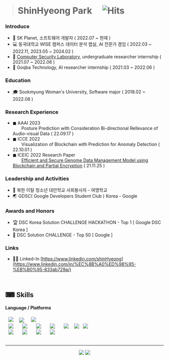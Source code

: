 > # ShinHyeong Park&nbsp;&nbsp;&nbsp;&nbsp;&nbsp;![Hits](https://hits.seeyoufarm.com/api/count/incr/badge.svg?url=https%3A%2F%2Fgithub.com%2Fshpark0308&count_bg=%233DA4C8&title_bg=%23616668&icon=&icon_color=%23E7E7E7&title=Visited&edge_flat=false)

### Introduce
- 💼 SK Planet, 소프트웨어 개발자 ( 2022.07 ~ 현재 )
- 💻 동국대학교 WISE 캠퍼스 데이터 분석 랩실, AI 전문가 겸임 ( 2022.03 ~ 2022.11, 2023.05 ~ 2024.02 )
- 💾 [Computer Security Laboratory](http://whistle.sookmyung.ac.kr/), undergraduate researcher internship ( 2021.07 ~ 2022.06 )
- 📠 Goqba Technology, AI researcher internship ( 2021.03 ~ 2022.06 )

### Education
- 🎓 Sookmyung Woman's University, Software major ( 2018.02 ~ 2022.08 )

### Research Experience
- ◼ AAAI 2023<br/>
&nbsp;&nbsp;&nbsp;&nbsp;&nbsp;&nbsp; Posture Prediction with Consideration Bi-directional Rellevance of Audio-visual Data ( 22.09.17 )
- ◼ ICCE 2022<br/>
&nbsp;&nbsp;&nbsp;&nbsp;&nbsp;&nbsp; Visualization of Blockchain with Prediction for Anomaly Detection ( 22.10.01 )
- ◼ ICEIC 2022 Research Paper<br/>
&nbsp;&nbsp;&nbsp;&nbsp;&nbsp;&nbsp; [Efficient and Secure Genome Data Management Model using Blockchain and Partial Encryption](https://iceic.org/2022/download/ICEIC_2022_Program_Book.pdf) ( 21.11.25 )

### Leadership and Activities
- 🏤 북한 이탈 청소년 대안학교 사회봉사자 - 여명학교
- 🌏 GDSC( Google Developers Student Club ) Korea - Google

### Awards and Honors
- 🏆 DSC Korea Solution CHALLENGE HACKATHON - Top 1 [ Google DSC Korea ]
- 🥈 DSC Solution CHALLENGE - Top 50 [ Google ]

### Links
- 🙍‍♀️ Linked-In [https://www.linkedin.com/shinHyeong](https://www.linkedin.com/in/%EC%8B%A0%ED%98%95-%EB%B0%95-833ab729a/)

<br/>

## ⌨ Skills
####  Language / Platforms
<div>
<img src="https://img.shields.io/badge/Java-F46A54?style=flat-square&logo=Java&logoColor=white" style="height : auto; margin-left : 10px; margin-right : 10px; padding-top : 2px; padding-bottom : 2px;"/></a>&nbsp;
<img src="https://img.shields.io/badge/c++-00599C?style=flat-square&logo=c%2B%2B&logoColor=white"/></a> &nbsp 
<img src="https://img.shields.io/badge/Python-FECC00?style=flat-square&logo=Python&logoColor=white" style="height : auto; margin-left : 10px; margin-right : 10px; padding-top : 2px; padding-bottom : 2px;"/></a>&nbsp;
</div>
<div>
 <img src="https://img.shields.io/badge/Amazon AWS-232F3E?style=flat-square&logo=Amazon AWS&logoColor=white" style="height : auto; margin-left : 10px; margin-right : 10px;"/></a>&nbsp;
 <img src="https://img.shields.io/badge/DJango-092E20?style=flat-square&logo=Django&logoColor=white" style="height : auto; margin-left : 10px; margin-right : 10px;"/></a>&nbsp;
 <img src="https://img.shields.io/badge/SpringFramework-6DB33F?style=flat-square&logo=Spring&logoColor=white" style="height : auto; margin-left : 10px; margin-right : 10px;"/></a>&nbsp;
 <img src="https://img.shields.io/badge/Android Studio-3DDC84?style=flat-square&logo=Android Studio&logoColor=white" style="height : auto; margin-left : 10px; margin-right : 10px;"/></a>&nbsp;
 <img src="https://img.shields.io/badge/MariaDB-003545?style=flat-square&logo=MariaDB&logoColor=white" style="height : auto; margin-left : 10px; margin-right : 10px;"/></a>&nbsp;
 <img src="https://img.shields.io/badge/MongoDB-47A248?style=flat-square&logo=MongoDB&logoColor=white"/></a> &nbsp 
 <img src="https://img.shields.io/badge/Docker-2496ED?style=flat-square&logo=Docker&logoColor=white"/>&nbsp 
</div>
<div>
   <img src="https://img.shields.io/badge/TensorFlow-FF6F00?style=flat-square&logo=TensorFlow&logoColor=white" style="height : auto; margin-left : 10px; margin-right : 10px;"/></a>&nbsp;
   <img src="https://img.shields.io/badge/Google Colab-F9AB00?style=flat-square&logo=Google Colab&logoColor=white" style="height : auto; margin-left : 10px; margin-right : 10px;"/></a>&nbsp;
   <img src="https://img.shields.io/badge/Anaconda-44A833?style=flat-square&logo=Anaconda&logoColor=white" style="height : auto; margin-left : 10px; margin-right : 10px;"/></a>&nbsp;
   <img src="https://img.shields.io/badge/Firebase-FFCA28?style=flat-square&logo=Firebase&logoColor=white" style="height : auto; margin-left : 10px; margin-right : 10px;"/></a>&nbsp;
</div>
<br/>

<hr>
<p align='center' >
<img src="http://mazassumnida.wtf/api/v2/generate_badge?boj=1810011" style="width=40px;">
<img src="https://github-readme-stats.vercel.app/api?username=shpark0308&show_icons=true&bg_color=DEG,fc8464,875191&text_color=f2edeb&title_color=f2edeb&icon_color=f2edeb" style="width=40px;">
  

</p>
<!---
shpark0308/shpark0308 is a ✨ special ✨ repository because its `README.md` (this file) appears on your GitHub profile.
You can click the Preview link to take a look at your changes.
--->

